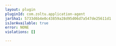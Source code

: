 ```yaml
---
layout: plugin
pluginId: com.zoltu.application-agent
jarSha1: 5733d6b4e0c43859a28d95d06d7a547de25611d1
isJarAvailable: true
error: NONE
violations: []

---
```

